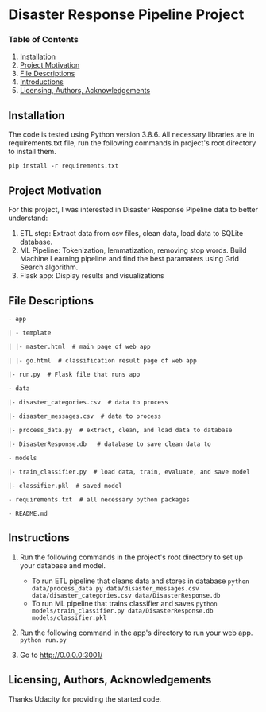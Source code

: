 # Disaster Response Pipeline Project

### Table of Contents
1. [Installation](#installation)
2. [Project Motivation](#motivation)
3. [File Descriptions](#files)
4. [Introductions](#introductions)
5. [Licensing, Authors, Acknowledgements](#licensing)

## Installation <a name="installation"></a>

The code is tested using Python version 3.8.6. All necessary libraries are in requirements.txt file, run the following commands in project's root directory to install them.

`pip install -r requirements.txt`

## Project Motivation <a name="motivation"></a>

For this project, I was interested in Disaster Response Pipeline data to better understand:
1. ETL step: Extract data from csv files, clean data, load data to SQLite database.
2. ML Pipeline: Tokenization, lemmatization, removing stop words. Build Machine Learning pipeline and find the best paramaters using Grid Search algorithm.
3. Flask app: Display results and visualizations

## File Descriptions <a name="files"></a>

`- app`

`| - template`

`| |- master.html  # main page of web app`

`| |- go.html  # classification result page of web app`

`|- run.py  # Flask file that runs app`


`- data`

`|- disaster_categories.csv  # data to process` 

`|- disaster_messages.csv  # data to process`

`|- process_data.py  # extract, clean, and load data to database`

`|- DisasterResponse.db   # database to save clean data to`


`- models`

`|- train_classifier.py  # load data, train, evaluate, and save model`

`|- classifier.pkl  # saved model `


`- requirements.txt  # all necessary python packages`


`- README.md`

## Instructions <a name="introductions"></a>

1. Run the following commands in the project's root directory to set up your database and model.

    - To run ETL pipeline that cleans data and stores in database
        `python data/process_data.py data/disaster_messages.csv data/disaster_categories.csv data/DisasterResponse.db`
    - To run ML pipeline that trains classifier and saves
        `python models/train_classifier.py data/DisasterResponse.db models/classifier.pkl`

2. Run the following command in the app's directory to run your web app.
    `python run.py`

3. Go to http://0.0.0.0:3001/

## Licensing, Authors, Acknowledgements <a name="licensing"></a>
Thanks Udacity for providing the started code.
